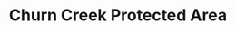 ---
title: Churn Creek Protected Area
bannerimg: /uploads/ChurnCrPA_W1a.jpg
firstsectiontext: Churn Creek Protected Area (CCPA).
---